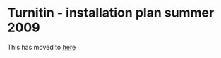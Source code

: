 # Turnitin - installation plan summer 2009

This has moved to [here](http://wiki.ucl.ac.uk/display/ISMoodle/New+version+of+Turnitin+from+Northumbria+Learning#NewversionofTurnitinfromNorthumbriaLearning-InstallationRoadMap)
